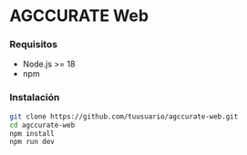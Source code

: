 # AGCCURATE Web

### Requisitos
- Node.js >= 18
- npm

### Instalación
```bash
git clone https://github.com/tuusuario/agccurate-web.git
cd agccurate-web
npm install
npm run dev
